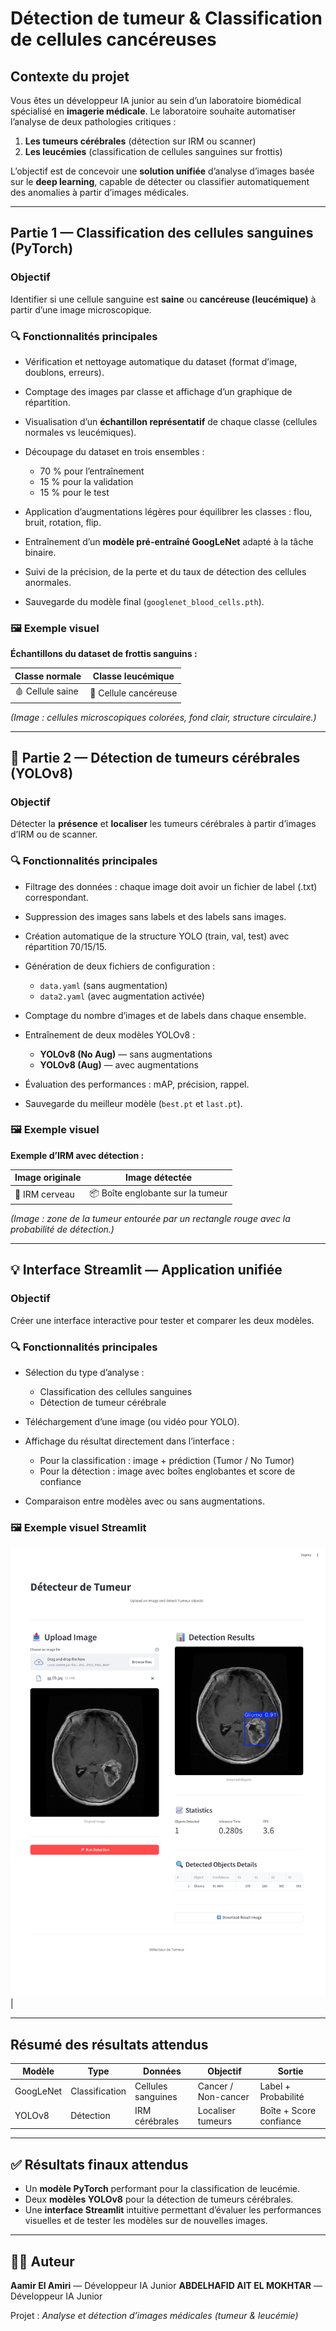 # Détection de tumeur & Classification de cellules cancéreuses

##  Contexte du projet

Vous êtes un développeur IA junior au sein d’un laboratoire biomédical spécialisé en **imagerie médicale**. Le laboratoire souhaite automatiser l’analyse de deux pathologies critiques :

1. **Les tumeurs cérébrales** (détection sur IRM ou scanner)
2. **Les leucémies** (classification de cellules sanguines sur frottis)

L’objectif est de concevoir une **solution unifiée** d’analyse d’images basée sur le **deep learning**, capable de détecter ou classifier automatiquement des anomalies à partir d’images médicales.

---

##  Partie 1 — Classification des cellules sanguines (PyTorch)

###  Objectif

Identifier si une cellule sanguine est **saine** ou **cancéreuse (leucémique)** à partir d’une image microscopique.

### 🔍 Fonctionnalités principales

* Vérification et nettoyage automatique du dataset (format d’image, doublons, erreurs).
* Comptage des images par classe et affichage d’un graphique de répartition.
* Visualisation d’un **échantillon représentatif** de chaque classe (cellules normales vs leucémiques).
* Découpage du dataset en trois ensembles :

  * 70 % pour l’entraînement
  * 15 % pour la validation
  * 15 % pour le test
* Application d’augmentations légères pour équilibrer les classes : flou, bruit, rotation, flip.
* Entraînement d’un **modèle pré-entraîné GoogLeNet** adapté à la tâche binaire.
* Suivi de la précision, de la perte et du taux de détection des cellules anormales.
* Sauvegarde du modèle final (`googlenet_blood_cells.pth`).

### 🖼️ Exemple visuel

**Échantillons du dataset de frottis sanguins :**

| Classe normale   | Classe leucémique     |
| ---------------- | --------------------- |
| 🩸 Cellule saine | 🧫 Cellule cancéreuse |

*(Image : cellules microscopiques colorées, fond clair, structure circulaire.)*

---

## 🧬 Partie 2 — Détection de tumeurs cérébrales (YOLOv8)

###  Objectif

Détecter la **présence** et **localiser** les tumeurs cérébrales à partir d’images d’IRM ou de scanner.

### 🔍 Fonctionnalités principales

* Filtrage des données : chaque image doit avoir un fichier de label (.txt) correspondant.
* Suppression des images sans labels et des labels sans images.
* Création automatique de la structure YOLO (train, val, test) avec répartition 70/15/15.
* Génération de deux fichiers de configuration :

  * `data.yaml` (sans augmentation)
  * `data2.yaml` (avec augmentation activée)
* Comptage du nombre d’images et de labels dans chaque ensemble.
* Entraînement de deux modèles YOLOv8 :

  * **YOLOv8 (No Aug)** — sans augmentations
  * **YOLOv8 (Aug)** — avec augmentations
* Évaluation des performances : mAP, précision, rappel.
* Sauvegarde du meilleur modèle (`best.pt` et `last.pt`).

### 🖼️ Exemple visuel

**Exemple d’IRM avec détection :**

| Image originale | Image détectée                    |
| --------------- | --------------------------------- |
| 🧠 IRM cerveau  | 📦 Boîte englobante sur la tumeur |

*(Image : zone de la tumeur entourée par un rectangle rouge avec la probabilité de détection.)*

---

## 💡 Interface Streamlit — Application unifiée

###  Objectif

Créer une interface interactive pour tester et comparer les deux modèles.

### 🔍 Fonctionnalités principales

* Sélection du type d’analyse :

  * Classification des cellules sanguines
  * Détection de tumeur cérébrale
* Téléchargement d’une image (ou vidéo pour YOLO).
* Affichage du résultat directement dans l’interface :

  * Pour la classification : image + prédiction (Tumor / No Tumor)
  * Pour la détection : image avec boîtes englobantes et score de confiance
* Comparaison entre modèles avec ou sans augmentations.

### 🖼️ Exemple visuel Streamlit

<img src="resultat.png">
                     |

---

## Résumé des résultats attendus

| Modèle    | Type           | Données            | Objectif            | Sortie                  |
| --------- | -------------- | ------------------ | ------------------- | ----------------------- |
| GoogLeNet | Classification | Cellules sanguines | Cancer / Non-cancer | Label + Probabilité     |
| YOLOv8    | Détection      | IRM cérébrales     | Localiser tumeurs   | Boîte + Score confiance |

---

## ✅ Résultats finaux attendus

* Un **modèle PyTorch** performant pour la classification de leucémie.
* Deux **modèles YOLOv8** pour la détection de tumeurs cérébrales.
* Une **interface Streamlit** intuitive permettant d’évaluer les performances visuelles et de tester les modèles sur de nouvelles images.

---

## 👨‍💻 Auteur

**Aamir El Amiri** — Développeur IA Junior 
**ABDELHAFID AIT EL MOKHTAR** — Développeur IA Junior

Projet : *Analyse et détection d’images médicales (tumeur & leucémie)*
